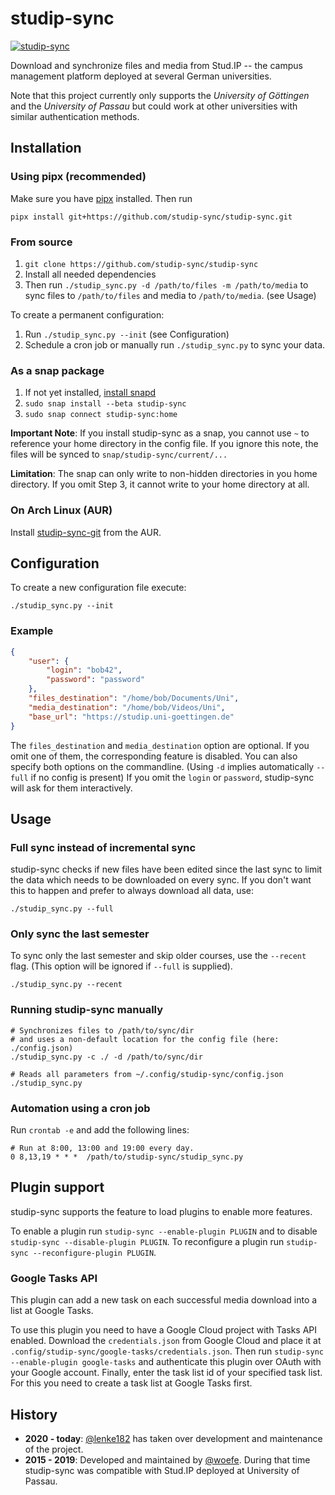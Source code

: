 # studip-sync

[![studip-sync](https://snapcraft.io/studip-sync/badge.svg)](https://snapcraft.io/studip-sync)

Download and synchronize files and media from Stud.IP -- the campus management platform deployed at several German universities.

Note that this project currently only supports the *University of Göttingen* and the *University of Passau* but 
could work at other universities with similar authentication methods.

## Installation

### Using pipx (recommended)
Make sure you have [pipx](https://pipx.pypa.io) installed.
Then run
```shell
pipx install git+https://github.com/studip-sync/studip-sync.git
```

### From source

1. `git clone https://github.com/studip-sync/studip-sync`
2. Install all needed dependencies
3. Then run `./studip_sync.py -d /path/to/files -m /path/to/media` to sync files to `/path/to/files` and media to `/path/to/media`. (see Usage)

To create a permanent configuration:

1. Run `./studip_sync.py --init` (see Configuration)
2. Schedule a cron job or manually run `./studip_sync.py` to sync your data.

### As a snap package

1. If not yet installed, [install snapd](https://docs.snapcraft.io/core/install)
2. `sudo snap install --beta studip-sync`
3. `sudo snap connect studip-sync:home`

**Important Note**: If you install studip-sync as a snap, you cannot use `~` to reference your home directory in the
config file. If you ignore this note, the files will be synced to `snap/studip-sync/current/...`

**Limitation**: The snap can only write to non-hidden directories in you home directory. If you omit Step 3, it cannot
write to your home directory at all.

### On Arch Linux (AUR)
Install [studip-sync-git](https://aur.archlinux.org/packages/studip-sync-git/) from the AUR.

## Configuration

To create a new configuration file execute:

```shell
./studip_sync.py --init
```

### Example

```json
{
    "user": {
        "login": "bob42",
        "password": "password"
    },
    "files_destination": "/home/bob/Documents/Uni",
    "media_destination": "/home/bob/Videos/Uni",
    "base_url": "https://studip.uni-goettingen.de"
}

```

The `files_destination` and `media_destination` option are optional. If you omit one of them, the corresponding feature is disabled. You can also specify both options on the commandline. (Using `-d` implies automatically `--full` if no config is present)
If you omit the `login` or `password`, studip-sync will ask for them interactively.

## Usage

### Full sync instead of incremental sync

studip-sync checks if new files have been edited since the last sync to limit the data which needs to be downloaded on every sync.
If you don't want this to happen and prefer to always download all data, use:
```shell
./studip_sync.py --full
```

### Only sync the last semester

To sync only the last semester and skip older courses, use the `--recent` flag. (This option will be ignored if `--full` is supplied).
```shell
./studip_sync.py --recent
```

### Running studip-sync manually
```shell
# Synchronizes files to /path/to/sync/dir
# and uses a non-default location for the config file (here: ./config.json)
./studip_sync.py -c ./ -d /path/to/sync/dir

# Reads all parameters from ~/.config/studip-sync/config.json
./studip_sync.py
```

### Automation using a cron job
Run `crontab -e` and add the following lines:
```
# Run at 8:00, 13:00 and 19:00 every day.
0 8,13,19 * * *  /path/to/studip-sync/studip_sync.py
```


## Plugin support

studip-sync supports the feature to load plugins to enable more features.

To enable a plugin run `studip-sync --enable-plugin PLUGIN` and to disable `studip-sync --disable-plugin PLUGIN`.
To reconfigure a plugin run `studip-sync --reconfigure-plugin PLUGIN`.

### Google Tasks API

This plugin can add a new task on each successful media download into a list at Google Tasks. 

To use this plugin you need to have a Google Cloud project with Tasks API enabled.
Download the `credentials.json` from Google Cloud and place it at `.config/studip-sync/google-tasks/credentials.json`.
Then run `studip-sync --enable-plugin google-tasks` and authenticate this plugin over OAuth with your Google account.
Finally, enter the task list id of your specified task list. For this you need to create a task list at Google Tasks first.


## History
* **2020 - today**: [@lenke182](https://github.com/lenke182) has taken over development and maintenance of the project.
* **2015 - 2019**: Developed and maintained by [@woefe](https://github.com/woefe). During that time studip-sync was compatible with Stud.IP deployed at University of Passau.

